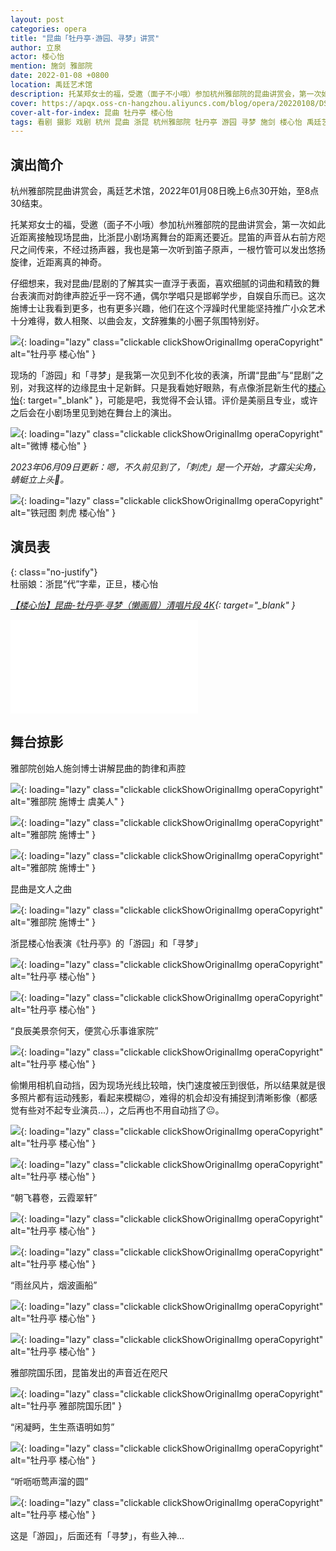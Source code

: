 ```yaml
---
layout: post
categories: opera
title: "昆曲「牡丹亭·游园、寻梦」讲赏"
author: 立泉
actor: 楼心怡
mention: 施剑 雅部院
date: 2022-01-08 +0800
location: 禹廷艺术馆
description: 托某郑女士的福，受邀（面子不小哦）参加杭州雅部院的昆曲讲赏会，第一次如此近距离接触现场昆曲，比浙昆小剧场离舞台的距离还要近。清唱「游园」和「寻梦」对我这样的边缘昆虫十足新鲜，只是我看她好眼熟，有点像浙昆新生代的楼心怡，我觉得不会认错。
cover: https://apqx.oss-cn-hangzhou.aliyuncs.com/blog/opera/20220108/DSC08074_thumb.jpg
cover-alt-for-index: 昆曲 牡丹亭 楼心怡
tags: 看剧 摄影 戏剧 杭州 昆曲 浙昆 杭州雅部院 牡丹亭 游园 寻梦 施剑 楼心怡 禹廷艺术馆
---
```


## 演出简介

杭州雅部院昆曲讲赏会，禹廷艺术馆，2022年01月08日晚上6点30开始，至8点30结束。

托某郑女士的福，受邀（面子不小哦）参加杭州雅部院的昆曲讲赏会，第一次如此近距离接触现场昆曲，比浙昆小剧场离舞台的距离还要近。昆笛的声音从右前方咫尺之间传来，不经过扬声器，我也是第一次听到笛子原声，一根竹管可以发出悠扬旋律，近距离真的神奇。

仔细想来，我对昆曲/昆剧的了解其实一直浮于表面，喜欢细腻的词曲和精致的舞台表演而对韵律声腔近乎一窍不通，偶尔学唱只是邯郸学步，自娱自乐而已。这次施博士让我看到更多，也有更多兴趣，他们在这个浮躁时代里能坚持推广小众艺术十分难得，数人相聚、以曲会友，文辞雅集的小圈子氛围特别好。

![](https://apqx.oss-cn-hangzhou.aliyuncs.com/blog/opera/20220108/DSC08088_thumb.jpg){: loading="lazy" class="clickable clickShowOriginalImg operaCopyright" alt="牡丹亭 楼心怡" }

现场的「游园」和「寻梦」是我第一次见到不化妆的表演，所谓“昆曲”与“昆剧”之别，对我这样的边缘昆虫十足新鲜。只是我看她好眼熟，有点像浙昆新生代的[楼心怡](https://weibo.com/u/6616490989){: target="_blank" }，可能是吧，我觉得不会认错。评价是美丽且专业，或许之后会在小剧场里见到她在舞台上的演出。

![](https://apqx.oss-cn-hangzhou.aliyuncs.com/blog/opera/20220108/IMG_9612.jpg){: loading="lazy" class="clickable clickShowOriginalImg operaCopyright" alt="微博 楼心怡" }

*2023年06月09日更新：嗯，不久前见到了，「刺虎」是一个开始，才露尖尖角，蜻蜓立上头📸。*

![](https://apqx.oss-cn-hangzhou.aliyuncs.com/blog/opera/20220108/DSC08918_thumb.jpg){: loading="lazy" class="clickable clickShowOriginalImg operaCopyright" alt="铁冠图 刺虎 楼心怡" }

## 演员表

{: class="no-justify"}  
杜丽娘：浙昆“代”字辈，正旦，楼心怡

*[【楼心怡】昆曲-牡丹亭·寻梦（懒画眉）清唱片段 4K](https://www.bilibili.com/video/BV1784y187Ny){: target="_blank" }*

<div class="video-container">
<iframe loading="lazy" src="//player.bilibili.com/player.html?aid=608106930&bvid=BV1784y187Ny&cid=972830405&page=1&autoplay=0" scrolling="no" border="0" frameborder="no" framespacing="0" allowfullscreen="true"> </iframe>
</div>

## 舞台掠影

雅部院创始人施剑博士讲解昆曲的韵律和声腔

![](https://apqx.oss-cn-hangzhou.aliyuncs.com/blog/opera/20220108/DSC08057_thumb.jpg){: loading="lazy" class="clickable clickShowOriginalImg operaCopyright" alt="雅部院 施博士 虞美人" }

![](https://apqx.oss-cn-hangzhou.aliyuncs.com/blog/opera/20220108/DSC08060_thumb.jpg){: loading="lazy" class="clickable clickShowOriginalImg operaCopyright" alt="雅部院 施博士" }

![](https://apqx.oss-cn-hangzhou.aliyuncs.com/blog/opera/20220108/DSC08061_thumb.jpg){: loading="lazy" class="clickable clickShowOriginalImg operaCopyright" alt="雅部院 施博士" }

昆曲是文人之曲

![](https://apqx.oss-cn-hangzhou.aliyuncs.com/blog/opera/20220108/DSC08064_thumb.jpg){: loading="lazy" class="clickable clickShowOriginalImg operaCopyright" alt="雅部院 施博士" }

浙昆楼心怡表演《牡丹亭》的「游园」和「寻梦」

![](https://apqx.oss-cn-hangzhou.aliyuncs.com/blog/opera/20220108/DSC08074_thumb.jpg){: loading="lazy" class="clickable clickShowOriginalImg operaCopyright" alt="牡丹亭 楼心怡" }

![](https://apqx.oss-cn-hangzhou.aliyuncs.com/blog/opera/20220108/DSC08078_thumb.jpg){: loading="lazy" class="clickable clickShowOriginalImg operaCopyright" alt="牡丹亭 楼心怡" }

“良辰美景奈何天，便赏心乐事谁家院”

![](https://apqx.oss-cn-hangzhou.aliyuncs.com/blog/opera/20220108/DSC08080_thumb.jpg){: loading="lazy" class="clickable clickShowOriginalImg operaCopyright" alt="牡丹亭 楼心怡" }

偷懒用相机自动挡，因为现场光线比较暗，快门速度被压到很低，所以结果就是很多照片都有运动残影，看起来模糊😐，难得的机会却没有捕捉到清晰影像（都感觉有些对不起专业演员...），之后再也不用自动挡了😐。

![](https://apqx.oss-cn-hangzhou.aliyuncs.com/blog/opera/20220108/DSC08081_thumb.jpg){: loading="lazy" class="clickable clickShowOriginalImg operaCopyright" alt="牡丹亭 楼心怡" }

![](https://apqx.oss-cn-hangzhou.aliyuncs.com/blog/opera/20220108/DSC08084_thumb.jpg){: loading="lazy" class="clickable clickShowOriginalImg operaCopyright" alt="牡丹亭 楼心怡" }

“朝飞暮卷，云霞翠轩”

![](https://apqx.oss-cn-hangzhou.aliyuncs.com/blog/opera/20220108/DSC08086_thumb.jpg){: loading="lazy" class="clickable clickShowOriginalImg operaCopyright" alt="牡丹亭 楼心怡" }

![](https://apqx.oss-cn-hangzhou.aliyuncs.com/blog/opera/20220108/DSC08087_thumb.jpg){: loading="lazy" class="clickable clickShowOriginalImg operaCopyright" alt="牡丹亭 楼心怡" }

“雨丝风片，烟波画船”

![](https://apqx.oss-cn-hangzhou.aliyuncs.com/blog/opera/20220108/DSC08088_thumb.jpg){: loading="lazy" class="clickable clickShowOriginalImg operaCopyright" alt="牡丹亭 楼心怡" }

![](https://apqx.oss-cn-hangzhou.aliyuncs.com/blog/opera/20220108/DSC08089_thumb.jpg){: loading="lazy" class="clickable clickShowOriginalImg operaCopyright" alt="牡丹亭 楼心怡" }

雅部院国乐团，昆笛发出的声音近在咫尺

![](https://apqx.oss-cn-hangzhou.aliyuncs.com/blog/opera/20220108/DSC08092_thumb.jpg){: loading="lazy" class="clickable clickShowOriginalImg operaCopyright" alt="牡丹亭 雅部院国乐团" }

<!-- “遍青山啼红了杜鹃，荼蘼外烟丝醉软” -->

<!-- ![](https://apqx.oss-cn-hangzhou.aliyuncs.com/blog/opera/20220108/DSC08095_thumb.jpg){: loading="lazy" class="clickable clickShowOriginalImg operaCopyright" alt="牡丹亭 楼心怡" } -->

“闲凝眄，生生燕语明如剪”

![](https://apqx.oss-cn-hangzhou.aliyuncs.com/blog/opera/20220108/DSC08096_thumb.jpg){: loading="lazy" class="clickable clickShowOriginalImg operaCopyright" alt="牡丹亭 楼心怡" }

“听呖呖莺声溜的圆”

![](https://apqx.oss-cn-hangzhou.aliyuncs.com/blog/opera/20220108/DSC08102_thumb.jpg){: loading="lazy" class="clickable clickShowOriginalImg operaCopyright" alt="牡丹亭 楼心怡" }

这是「游园」，后面还有「寻梦」，有些入神...
